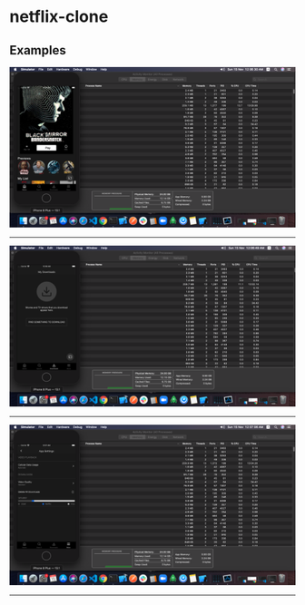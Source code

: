 # netflix-clone

## Examples
![netflix-clone](https://raw.githubusercontent.com/LazyBruceWayne/netflix-clone/main/1.png)
<hr>

![netflix-clone](https://raw.githubusercontent.com/LazyBruceWayne/netflix-clone/main/2.png)
<hr>


![netflix-clone](https://raw.githubusercontent.com/LazyBruceWayne/netflix-clone/main/3.png)
<hr>
